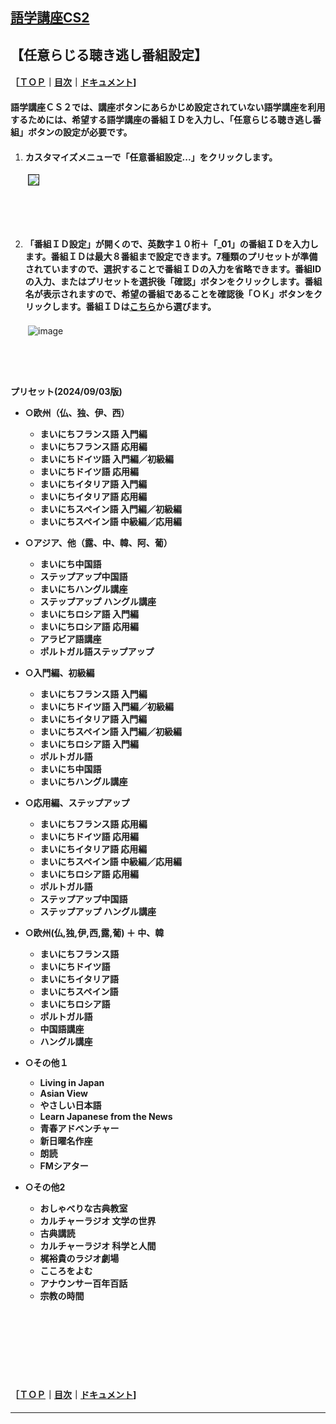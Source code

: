 ## [語学講座CS2](https://csreviser.github.io/CaptureStream2/) 
## 【任意らじる聴き逃し番組設定】　　　　　
#### ［[ＴＯＰ](./)**｜**[目次](./#目次)**｜**[ドキュメント](./#ドキュメント-1)]           

#### 語学講座ＣＳ２では、講座ボタンにあらかじめ設定されていない語学講座を利用するためには、希望する語学講座の番組ＩＤを入力し、「任意らじる聴き逃し番組」ボタンの設定が必要です。 　　　　　　　

1. #### カスタマイズメニューで「任意番組設定...」をクリックします。            
　　<img src="https://github.com/user-attachments/assets/34e85e92-8464-4d6b-9621-9c1df6767ad3" border="1">
## 　　　　　  




  
2. #### 「番組ＩＤ設定」が開くので、英数字１０桁＋「_01」の番組ＩＤを入力します。番組ＩＤは最大８番組まで設定できます。7種類のプリセットが準備されていますので、選択することで番組ＩＤの入力を省略できます。番組IDの入力、またはプリセットを選択後「確認」ボタンをクリックします。番組名が表示されますので、希望の番組であることを確認後「ＯＫ」ボタンをクリックします。番組ＩＤは[こちら](https://csreviser.github.io/CaptureStream2/courses_name)から選びます。    
　　![image](https://github.com/user-attachments/assets/a764dc32-656a-4464-9d09-5303c767f5fb)

## 　　　　　　  
**プリセット(2024/09/03版)**       
* **○欧州（仏、独、伊、西）**       
  * **まいにちフランス語 入門編**           
  * **まいにちフランス語 応用編**     
  * **まいにちドイツ語 入門編／初級編**      
  * **まいにちドイツ語 応用編**      
  * **まいにちイタリア語 入門編**      
  * **まいにちイタリア語 応用編**      
  * **まいにちスペイン語 入門編／初級編**      
  * **まいにちスペイン語 中級編／応用編**        

* **○アジア、他（露、中、韓、阿、葡）**           
  * **まいにち中国語**           
  * **ステップアップ中国語**           
  * **まいにちハングル講座**           
  * **ステップアップ ハングル講座**           
  * **まいにちロシア語 入門編**           
  * **まいにちロシア語 応用編**           
  * **アラビア語講座**           
  * **ポルトガル語ステップアップ**         

* **○入門編、初級編**
  * **まいにちフランス語 入門編**           
  * **まいにちドイツ語 入門編／初級編**           
  * **まいにちイタリア語 入門編**           
  * **まいにちスペイン語 入門編／初級編**           
  * **まいにちロシア語 入門編**           
  * **ポルトガル語**           
  * **まいにち中国語**           
  * **まいにちハングル講座**        

* **○応用編、ステップアップ**           
  * **まいにちフランス語 応用編**           
  * **まいにちドイツ語 応用編**           
  * **まいにちイタリア語 応用編**           
  * **まいにちスペイン語 中級編／応用編**           
  * **まいにちロシア語 応用編**           
  * **ポルトガル語**           
  * **ステップアップ中国語**           
  * **ステップアップ ハングル講座**         

* **○欧州(仏,独,伊,西,露,葡) ＋ 中、韓**           
  * **まいにちフランス語**           
  * **まいにちドイツ語**           
  * **まいにちイタリア語**           
  * **まいにちスペイン語**           
  * **まいにちロシア語**           
  * **ポルトガル語**           
  * **中国語講座**           
  * **ハングル講座**         

* **○その他１**           
  * **Living in Japan**           
  * **Asian View**           
  * **やさしい日本語**           
  * **Learn Japanese from the News**           
  * **青春アドベンチャー**           
  * **新日曜名作座**           
  * **朗読**           
  * **FMシアター**        

* **○その他2**           
  * **おしゃべりな古典教室**           
  * **カルチャーラジオ 文学の世界**           
  * **古典講読**           
  * **カルチャーラジオ 科学と人間**           
  * **梶裕貴のラジオ劇場**           
  * **こころをよむ**           
  * **アナウンサー百年百話**           
  * **宗教の時間**           

## 　　　　　　  
## 　　　　　　  
#### ［[ＴＯＰ](./)**｜**[目次](./#目次)**｜**[ドキュメント](./#ドキュメント-1)]

*** 
 <link rel="shortcut icon" type="image/x-icon" href="https://avatars.githubusercontent.com/u/46049273?v=4">
 <meta name="twitter:image:src" content="https://avatars.githubusercontent.com/u/46049273?v=4">
